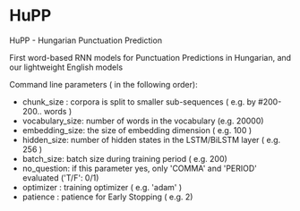 # HuPP
HuPP - Hungarian Punctuation Prediction  

First word-based RNN models for Punctuation Predictions in Hungarian,  and our lightweight English models  

Command line parameters ( in the following order):  
- chunk_size : corpora is split to smaller sub-sequences ( e.g.  by #200-200.. words  )  
- vocabulary_size: number of words in the vocabulary (e.g. 20000)  
- embedding_size:  the size of embedding dimension ( e.g. 100 )  
- hidden_size: number of hidden states in the LSTM/BiLSTM layer ( e.g. 256 )  
- batch_size: batch size during training period   ( e.g.  200)  
- no_question: if this parameter yes, only 'COMMA' and 'PERIOD' evaluated   ('T/F': 0/1)  
- optimizer : training optimizer ( e.g. 'adam' )  
- patience : patience for Early Stopping ( e.g. 2)
